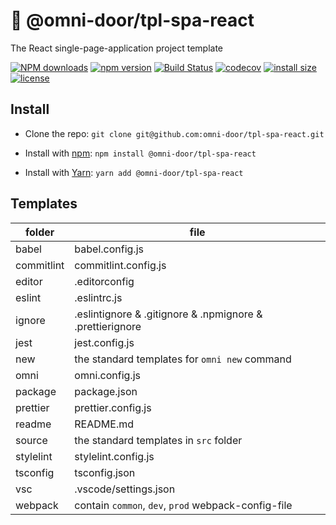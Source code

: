 # 🐸 @omni-door/tpl-spa-react
The React single-page-application project template

[![NPM downloads](http://img.shields.io/npm/dm/%40omni-door%2Ftpl-spa-react.svg?style=flat-square)](https://www.npmjs.com/package/@omni-door/tpl-spa-react)
[![npm version](https://badge.fury.io/js/%40omni-door%2Ftpl-spa-react.svg)](https://badge.fury.io/js/%40omni-door%2Ftpl-spa-react)
[![Build Status](https://travis-ci.com/omni-door/tpl-spa-react.svg?branch=master)](https://travis-ci.com/omni-door/tpl-spa-react)
[![codecov](https://codecov.io/gh/omni-door/tpl-spa-react/branch/master/graph/badge.svg)](https://codecov.io/gh/omni-door/tpl-spa-react)
[![install size](https://packagephobia.now.sh/badge?p=%40omni-door%2Ftpl-spa-react)](https://packagephobia.now.sh/result?p=%40omni-door%2Ftpl-spa-react)
[![license](http://img.shields.io/npm/l/%40omni-door%2Ftpl-spa-react.svg)](https://github.com/omni-door/tpl-spa-react/blob/master/LICENSE)

## Install
* Clone the repo: `git clone git@github.com:omni-door/tpl-spa-react.git`

* Install with [npm](https://www.npmjs.com/package/@omni-door/tpl-spa-react): `npm install @omni-door/tpl-spa-react`

* Install with [Yarn](https://yarnpkg.com/en/package/@omni-door/tpl-spa-react): `yarn add @omni-door/tpl-spa-react`

## Templates
| folder | file |
| --- | --- |
| babel | babel.config.js |
| commitlint | commitlint.config.js |
| editor | .editorconfig |
| eslint | .eslintrc.js |
| ignore | .eslintignore & .gitignore & .npmignore & .prettierignore |
| jest | jest.config.js |
| new | the standard templates for `omni new` command |
| omni | omni.config.js |
| package | package.json |
| prettier | prettier.config.js |
| readme | README.md |
| source | the standard templates in `src` folder |
| stylelint | stylelint.config.js |
| tsconfig | tsconfig.json |
| vsc | .vscode/settings.json |
| webpack | contain `common`, `dev`, `prod` webpack-config-file |